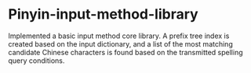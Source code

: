 # Pinyin-input-method-library
Implemented a basic input method core library. A prefix tree index is created based on the input dictionary, and a list of the most matching candidate Chinese characters is found based on the transmitted spelling query conditions.

